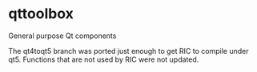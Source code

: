 # qttoolbox
General purpose Qt components

The qt4toqt5 branch was ported just enough to get RIC to compile under qt5. Functions that are not used by RIC were not updated.
